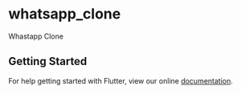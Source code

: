 # whatsapp_clone

Whastapp Clone

## Getting Started

For help getting started with Flutter, view our online
[documentation](https://flutter.io/).
